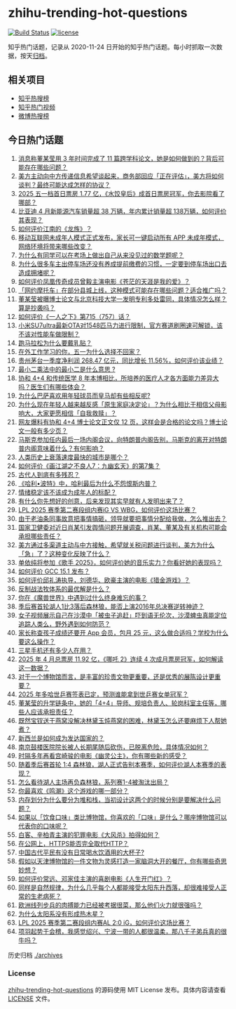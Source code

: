 # zhihu-trending-hot-questions

[![Build Status](https://github.com/justjavac/zhihu-trending-hot-questions/workflows/ci/badge.svg?branch=master)](https://github.com/justjavac/zhihu-trending-hot-questions/actions)
[![license](https://img.shields.io/github/license/justjavac/zhihu-trending-hot-questions)](https://github.com/justjavac/zhihu-trending-hot-questions/blob/master/LICENSE)

知乎热门话题，记录从 2020-11-24
日开始的知乎热门话题。每小时抓取一次数据，按天[归档](./archives)。

## 相关项目

- [知乎热搜榜](https://github.com/justjavac/zhihu-trending-top-search)
- [知乎热门视频](https://github.com/justjavac/zhihu-trending-hot-video)
- [微博热搜榜](https://github.com/justjavac/weibo-trending-hot-search)

## 今日热门话题

<!-- BEGIN -->
<!-- 最后更新时间 Fri May 02 2025 11:42:10 GMT+0800 (China Standard Time) -->

1. [消息称董某莹用 3 年时间完成了 11 篇跨学科论文，她是如何做到的？背后可能存在哪些问题？](https://www.zhihu.com/question/1901025064675141400)
1. [美方主动向中方传递信息希望谈起来，商务部回应「正在评估」，美方将如何谈判？最终可能达成怎样的协议？](https://www.zhihu.com/question/1901553333975611400)
1. [2025 五一档首日票房 1.77 亿，《水饺皇后》成首日票房冠军，你去影院看了哪部？](https://www.zhihu.com/question/1901382909270659600)
1. [比亚迪 4 月新能源汽车销量超 38 万辆，年内累计销量超 138万辆，如何评价其表现？](https://www.zhihu.com/question/1901350897201689600)
1. [如何评价江南的《龙族》？](https://www.zhihu.com/question/23622676)
1. [移动互联网未成年人模式正式发布，家长可一键启动所有 APP 未成年模式，网络环境将带来哪些改变？](https://www.zhihu.com/question/1900863654439654100)
1. [为什么有同学可以在考场上做出自己从来没见过的数学题呢？](https://www.zhihu.com/question/1900852767297353000)
1. [为什么很多车主出停车场还没有养成提前缴费的习惯，一定要到停车场出口去造成拥堵呢？](https://www.zhihu.com/question/1900829324363413000)
1. [如何评价凤凰传奇成员曾毅主演电影《苍茫的天涯是我的爱》？](https://www.zhihu.com/question/1898014896995664400)
1. [「网约摩托车」在部分县城上线，这种模式可能存在哪些问题？适合推广吗？](https://www.zhihu.com/question/1901286895167698400)
1. [董某莹被曝博士论文与北京科技大学一发明专利多处雷同，具体情况怎么样？算是抄袭吗？](https://www.zhihu.com/question/1901244983983433000)
1. [如何评价《一人之下》第715（757）话？](https://www.zhihu.com/question/1901438674475923200)
1. [小米SU7ultra最新OTA对1548匹马力进行限制，官方赛道刷圈速可解锁，该不该对性能车做限制？](https://www.zhihu.com/question/1901250394950201600)
1. [跑马拉松为什么要戴乳贴？](https://www.zhihu.com/question/327153609)
1. [在外工作学习的你，五一为什么选择不回家？](https://www.zhihu.com/question/1899933741025032000)
1. [贵州茅台一季度净利润 268.47 亿元，同比增长 11.56%，如何评价该业绩？](https://www.zhihu.com/question/1900670715503572000)
1. [最小二乘法中的最小二是什么意思 ?](https://www.zhihu.com/question/269063159)
1. [协和 4+4 和传统医学 8 年本博相比，所培养的医疗人才各方面能力差异大吗？医生们有哪些体会？](https://www.zhihu.com/question/1900963107553114000)
1. [为什么巴萨喜欢用年轻球员而皇马却有些相反呢?](https://www.zhihu.com/question/1895613452971663600)
1. [为什么现在年轻人越来越反感「原生家庭决定论」？为什么相比于相信父母影响大，大家更愿相信「自我救赎」？](https://www.zhihu.com/question/1900479659168203800)
1. [网友爆料有协和 4+4 博士论文正文仅 12 页，这样会是合格的论文吗？博士论文一般有多少页？](https://www.zhihu.com/question/1900988315747971000)
1. [马斯克参加任内最后一场内阁会议，向特朗普内阁告别，马斯克的离开对特朗普内阁意味着什么？有何影响？](https://www.zhihu.com/question/1901313518239705000)
1. [人类历史上衰落速度最快的城市是哪个？](https://www.zhihu.com/question/1894555455537250800)
1. [如何评价《画江湖之不良人7：九幽玄天》的第7集？](https://www.zhihu.com/question/1901229527511857000)
1. [古代人到底有多残忍？](https://www.zhihu.com/question/65105151)
1. [《哈利•波特》中，哈利最后为什么不怨恨斯内普？](https://www.zhihu.com/question/307626257)
1. [情绪稳定该不该成为成年人的标配？](https://www.zhihu.com/question/1900576960557594000)
1. [有什么你先想好的创意，后来发现其实早就有人发明出来了？](https://www.zhihu.com/question/307464793)
1. [LPL 2025 赛季第二赛段组内赛iG VS WBG，如何评价这场比赛？](https://www.zhihu.com/question/1900986985713231000)
1. [由于老油条同事故意把事情搞砸，领导就要把事情分配给我做，怎么推出去？](https://www.zhihu.com/question/1900502007531414300)
1. [国家卫健委对近日肖某引发舆情问题开展调查，肖某、董某及有关机构可能会承担哪些责任？](https://www.zhihu.com/question/1901192719428182800)
1. [美方通过多渠道主动与中方接触，希望就关税问题进行谈判，美方为什么「急」了？这种变化反映了什么？](https://www.zhihu.com/question/1901080867876615400)
1. [单依纯将参加《歌手 2025》，如何评价她的音乐实力？你看好她的表现吗？](https://www.zhihu.com/question/1896157910922417000)
1. [如何评价 GCC 15.1 发布？](https://www.zhihu.com/question/1899460310923974700)
1. [如何评价邱礼涛执导，刘德华、欧豪主演的电影《猎金游戏》？](https://www.zhihu.com/question/1900585709976397600)
1. [反制战法牧体系的最优解是什么？](https://www.zhihu.com/question/1899944422214448600)
1. [你在《魔兽世界》中遇到过什么终身难忘的事？](https://www.zhihu.com/question/34919776)
1. [季后赛首轮湖人1比3落后森林狼，能否上演2016年总决赛逆转神迹？](https://www.zhihu.com/question/1900138753584003000)
1. [女子视频展示自己在沙漠中「被虫子追赶」吓到语无伦次，沙漠蜱虫真能定位追踪人类么，野外遇到如何防范？](https://www.zhihu.com/question/1900503710884390000)
1. [家长称查孩子成绩还要开 App 会员，包月 25 元，这么做合适吗？学校为什么要这么操作？](https://www.zhihu.com/question/1900676899379835400)
1. [三星手机还有多少人在用？](https://www.zhihu.com/question/609894486)
1. [2025 年 4 月总票房 11.92 亿，《哪吒 2》连续 4 次成月票房冠军，如何解读这一数据？](https://www.zhihu.com/question/1901020875819553500)
1. [对于一个博物馆而言，是丰富的珍贵文物更重要，还是优秀的展陈设计更重要？](https://www.zhihu.com/question/1899529219559655200)
1. [2025 年多哈世乒赛签表已定，预测谁能拿到世乒赛女单冠军？](https://www.zhihu.com/question/1901252714911995600)
1. [董某莹的升学链条中，她的「4+4」导师、规培负责人、轮岗科室主任等，哪些人应该承担责任？](https://www.zhihu.com/question/1901175046774416400)
1. [既然宝钗送干燕窝没解决林黛玉炖燕窝的困难，林黛玉怎么还要麻烦下人帮她煮？](https://www.zhihu.com/question/1900490263870301700)
1. [新西兰是如何成为发达国家的？](https://www.zhihu.com/question/48456379)
1. [南京鼓楼医院院长被人长期尾随后砍伤，已脱离危险，具体情况如何？](https://www.zhihu.com/question/1901010894688837600)
1. [时隔多年再看宫崎骏的电影《幽灵公主》，你有哪些新的感受？](https://www.zhihu.com/question/1900862939138844400)
1. [随着季后赛首轮 1:4 森林狼，湖人正式告别本赛季，如何评价湖人本赛季的表现？](https://www.zhihu.com/question/1901280270881128700)
1. [怎么看待湖人主场再负森林狼，系列赛1-4被淘汰出局？](https://www.zhihu.com/question/1901263818216149800)
1. [你最喜欢《鸣潮》这个游戏的哪一部分？](https://www.zhihu.com/question/1900669456130241800)
1. [内存划分为什么要分为堆和栈，当初设计这两个的时候分别是要解决什么问题？](https://www.zhihu.com/question/447017261)
1. [如果以「饮食口味」类比博物馆，你喜欢的「口味」是什么？哪座博物馆可以代表你的口味呢？](https://www.zhihu.com/question/1899813158316635600)
1. [白客、辛柏青主演的犯罪电影《大风杀》拍得如何？](https://www.zhihu.com/question/1900585709988983300)
1. [在公网上，HTTPS能否完全取代HTTP？](https://www.zhihu.com/question/270454580)
1. [中国古代平民有没有日常喝水饮酒用的大杯子?](https://www.zhihu.com/question/1894385336563504000)
1. [假如以天津博物馆的一件文物为灵感打造一家脑洞大开的餐厅，你有哪些奇思妙想？](https://www.zhihu.com/question/1899042710641439500)
1. [如何评价常远、邓家佳主演的喜剧电影《人生开门红》？](https://www.zhihu.com/question/1900303574958864100)
1. [同样是自然规律，为什么几乎每个人都能接受太阳东升西落，却很难接受人正常的生老病死？](https://www.zhihu.com/question/1900928401654674000)
1. [欧洲线列步兵的肉搏能力已经被考据很菜，那么他们火力就很强吗？](https://www.zhihu.com/question/653122907)
1. [为什么太阳系没有形成热木星？](https://www.zhihu.com/question/353705904)
1. [LPL 2025 赛季第二赛段组内赛AL 2:0 iG，如何评价这场比赛？](https://www.zhihu.com/question/1901351927243073000)
1. [项羽起势于会稽，我感觉绍兴、宁波一带的人都很温柔，那八千子弟兵真的很牛吗？](https://www.zhihu.com/question/437791072)

<!-- END -->

历史归档 [./archives](./archives)

### License

[zhihu-trending-hot-questions](https://github.com/justjavac/zhihu-trending-hot-questions)
的源码使用 MIT License 发布。具体内容请查看 [LICENSE](./LICENSE) 文件。
